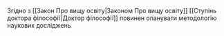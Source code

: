 Згідно з [[Закон Про вищу освіту|Законом Про вищу освіту]] [[Ступінь доктора філософії|Доктор філософії]] повинен опанувати методологію наукових досліджень